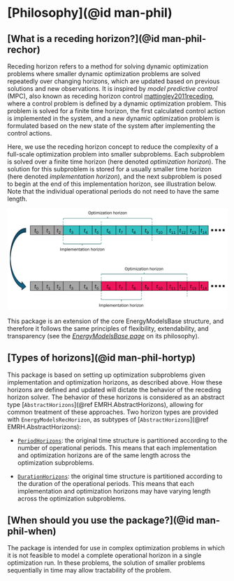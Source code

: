 # [Philosophy](@id man-phil)

## [What is a receding horizon?](@id man-phil-rechor)

Receding horizon refers to a method for solving dynamic optimization problems where smaller dynamic optimization problems are solved repeatedly over changing horizons, which are updated based on previous solutions and new observations.
It is inspired by *model predictive control* (MPC), also known as receding horizon control [mattingley2011receding](@cite), where a control problem is defined by a dynamic optimization problem.
This problem is solved for a finite time horizon, the first calculated control action is implemented in the system, and a new dynamic optimization problem is formulated based on the new state of the system after implementing the control actions.

Here, we use the receding horizon concept to reduce the complexity of a full-scale optimization problem into smaller subproblems.
Each subproblem is solved over a finite time horizon (here denoted *optimization horizon*).
The solution for this subproblem is stored for a usually smaller time horizon (here denoted *implementation horizon*), and the next subproblem is posed to begin at the end of this implementation horizon, see illustration below.
Note that the individual operational periods do not need to have the same length.

![Illustration of receding horizon](./../figures/receding-horizon.svg)

This package is an extension of the core EnergyModelsBase structure,
and therefore it follows the same principles of flexibility, extendability, and transparency 
(see the *[EnergyModelsBase page](https://energymodelsx.github.io/EnergyModelsBase.jl/stable/manual/philosophy/#man-phil-gen)* on its philosophy).

## [Types of horizons](@id man-phil-hortyp)

This package is based on setting up optimization subproblems given implementation and optimization horizons, as described above.
How these horizons are defined and updated will dictate the behavior of the receding horizon solver.
The behavior of these horizons is considered as an abstract type [`AbstractHorizons`](@ref EMRH.AbstractHorizons), allowing for common treatment of these approaches.
Two horizon types are provided with `EnergyModelsRecHorizon`, as subtypes of [`AbstractHorizons`](@ref EMRH.AbstractHorizons):

- [`PeriodHorizons`](@ref): the original time structure is partitioned according to the number of operational periods.
  This means that each implementation and optimization horizons are of the same length across the optimization subproblems.

- [`DurationHorizons`](@ref): the original time structure is partitioned according to the duration of the operational periods.
  This means that each implementation and optimization horizons may have varying length across the optimization subproblems.

## [When should you use the package?](@id man-phil-when)

The package is intended for use in complex optimization problems in which it is not feasible to model a complete operational horizon in a single optimization run.
In these problems, the solution of smaller problems sequentially in time may allow tractability of the problem.
